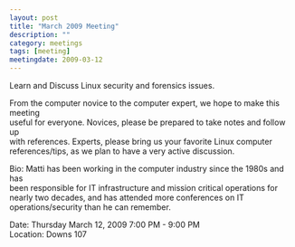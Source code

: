 ```yaml
---
layout: post
title: "March 2009 Meeting"
description: ""
category: meetings
tags: [meeting]
meetingdate: 2009-03-12
---
```


Learn and Discuss Linux security and forensics issues.                         
                                                                             
From the computer novice to the computer expert, we hope to make this meeting  
useful for everyone. Novices, please be prepared to take notes and follow up   
with references. Experts, please bring us your favorite Linux computer         
references/tips, as we plan to have a very active discussion.                  
                                                                             
Bio: Matti has been working in the computer industry since the 1980s and has   
been responsible for IT infrastructure and mission critical operations for     
nearly two decades, and has attended more conferences on IT                    
operations/security than he can remember.                                      
                                                                             
Date: Thursday March 12, 2009 7:00 PM - 9:00 PM                                  
Location: Downs 107                                         
